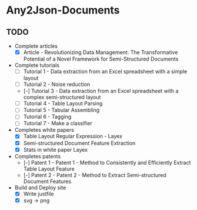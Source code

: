 # Any2Json-Documents

## TODO

* Complete articles
  * [x] Article - Revolutionizing Data Management: The Transformative Potential of a Novel Framework for Semi-Structured Documents
* Complete tutorials
  * [ ] Tutorial 1 - Data extraction from an Excel spreadsheet with a simple layout
  * [ ] Tutorial 2 - Noise reduction
  * [-] Tutorial 3 - Data extraction from an Excel spreadsheet with a complex semi-structured layout
  * [ ] Tutorial 4 - Table Layout Parsing
  * [ ] Tutorial 5 - Tabular Assembling
  * [ ] Tutorial 6 - Tagging
  * [ ] Tutorial 7 - Make a classifier
* Completes white papers
  * [x] Table Layout Regular Expression - Layex
  * [x] Semi-structured Document Feature Extraction
  * [x] Stats in white paper Layex
* Completes patents
  * [-] Patent 1 - Patent 1 - Method to Consistently and Efficiently Extract Table Layout Feature
  * [-] Patent 2 - Patent 2 - Method to Extract Semi-structured Document Features
* Build and Deploy site
  * [x] Write justfile
  * [x] svg -> png
